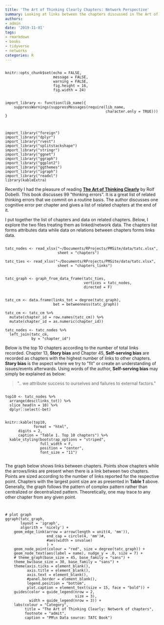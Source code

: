```yaml
---
title: 'The Art of Thinking Clearly Chapters: Network Perspective'
summary: Looking at links between the chapters discussed in The Art of Think Clearly by Rolf Dobelli
authors:
- admin
date: '2019-11-01'
tags:
- rmarkdown
- books
- tidyverse
- networks
categories: R
---
```


```{r setup, include=FALSE}

knitr::opts_chunk$set(echo = FALSE,
                      message = FALSE,
                      warning = FALSE,
                      fig.height = 16,
                      fig.width = 24)
```


```{r Functions}

import_library <- function(lib_name){
    suppressWarnings(suppressMessages(require(lib_name, 
                                              character.only = TRUE)))
}


```


```{r Load libraries}

import_library("foreign")
import_library("dplyr")
import_library("rvest")
import_library("splitstackshape")
import_library("stringr")
import_library("ggnet")
import_library("ggraph")
import_library("ggplot2")
import_library("ggthemes")
import_library("igraph")
import_library("readxl")
library(kableExtra)

```


Recently I had the pleasure of reading [**The Art of Thinking Clearly**](https://www.amazon.com/Art-Thinking-Clearly-Rolf-Dobelli/dp/0062219693) by Rolf Dobelli. This book discusses 99 "thinking errors". It is a great list of related thinking errors that we commit on a routine basis. The author discusses one cognitive error per chapter and gives a list of related chapters at the end of it.  

I put together the list of chapters and data on related chapters. Below, I explore the two files treating them as  linked/network data. The chapters list forms attributes data while data on relations between chapters forms links data. 


```{r import_data}

tatc_nodes <- read_xlsx("~/Documents/RProjects/PMSite/data/tatc.xlsx",
                        sheet = "chapters")

tatc_ties <- read_xlsx("~/Documents/RProjects/PMSite/data/tatc.xlsx",
                        sheet = "chapters_links")

```


```{r create_graph}

tatc_graph <- graph_from_data_frame(tatc_ties,
                                    vertices = tatc_nodes,
                                    directed = F)


tatc_cm <- data.frame(links_tot = degree(tatc_graph),
                      bet = betweenness(tatc_graph)) 

tatc_cm <- tatc_cm %>%
  mutate(chapter_id = row.names(tatc_cm)) %>%
  mutate(chapter_id = as.numeric(chapter_id))

tatc_nodes <- tatc_nodes %>%
  left_join(tatc_cm,
            by = "chapter_id")

```

Below is the top 10 chapters according to the number of total links recorded. Chapter 13, **Story bias** and Chapter 45, **Self-serving bias** are recorded as chapters with the highest number of links to other chapters. **Story bias** is the aspect where we try to "fit" or create an understanding of issues/events afterwards. Using words of the author, **Self-serving bias** may simply be explained as below:

> ".. we attribute success to ourselves and failures to external factors."


```{r top_10}

top10 <- tatc_nodes %>%
  arrange(desc(links_tot)) %>%
  slice_head(n = 10) %>%
  dplyr::select(-bet)


knitr::kable(top10,
             format = "html",
      digits = 2,
      caption = "Table 1. Top 10 chapters") %>%
  kable_styling(bootstrap_options = "striped", 
                full_width = F,
                position = "center",
                font_size = "11")


```

The graph below shows links between chapters. Points show chapters while the arrows/links are present when there is a link between two chapters. Points are sized according to the number of links reported for the respective point. Chapters with the largest point size are as presented in **Table 1** above. Generally, the graph follows the pattern of complex pattern rather than centralized or decentralized pattern. Theoretically, one may trace to any other chapter from any given point.


```{r tatc_graph}


# plot graph
ggraph(tatc_graph,
       layout = 'igraph',
       algorith = 'nicely') +
    geom_edge_link(arrow = arrow(length = unit(4, 'mm')),
                   end_cap = circle(4, 'mm')#,
                   #aes(width = snvalue)
                   ) +
    geom_node_point(colour = "red", size = degree(tatc_graph)) +
    geom_node_text(aes(label = name), nudge_y = .0, size = 7) +
    # theme_graph(base_size = 45, base_family = "sans") +
    theme_bw(base_size = 30, base_family = "sans") +
    theme(axis.ticks = element_blank(),
          axis.title = element_blank(),
          axis.text = element_blank(),
          #panel.border = element_blank(),
          legend.position = "bottom",
          plot.caption = element_text(size = 15, face = "bold")) +
    guides(color = guide_legend(nrow = 2,
                                size = 3),
           width = guide_legend(nrow = 3)) +
    labs(colour = "Category",
         title = "The Art of Thinking Clearly: Network of chapters",
         footnote = "admit",
         caption = "PM\n Data source: TATC Book")


```
